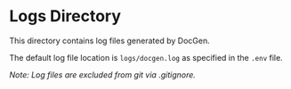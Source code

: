 # Logs Directory

This directory contains log files generated by DocGen.

The default log file location is `logs/docgen.log` as specified in the `.env` file.

*Note: Log files are excluded from git via .gitignore.*